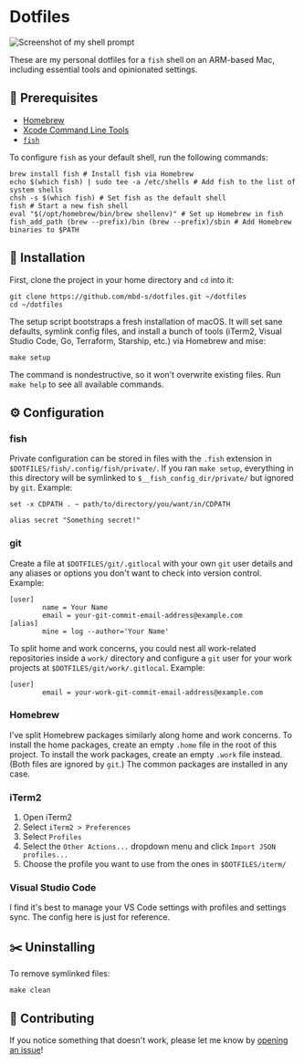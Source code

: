 # Dotfiles

![Screenshot of my shell prompt](https://user-images.githubusercontent.com/13588399/248551301-5a08c7ba-de5c-4e3b-aafb-4dfaa27fcccd.png)

These are my personal dotfiles for a `fish` shell on an ARM-based Mac, including essential tools and opinionated
settings.

## 🧭 Prerequisites

- [Homebrew](https://brew.sh/)
- [Xcode Command Line Tools](https://mac.install.guide/commandlinetools/index.html)
- [`fish`](https://fishshell.com/)

To configure `fish` as your default shell, run the following commands:

```shell
brew install fish # Install fish via Homebrew
echo $(which fish) | sudo tee -a /etc/shells # Add fish to the list of system shells
chsh -s $(which fish) # Set fish as the default shell
fish # Start a new fish shell
eval "$(/opt/homebrew/bin/brew shellenv)" # Set up Homebrew in fish
fish_add_path (brew --prefix)/bin (brew --prefix)/sbin # Add Homebrew binaries to $PATH
```

## 🔌 Installation

First, clone the project in your home directory and `cd` into it:

```shell
git clone https://github.com/mbd-s/dotfiles.git ~/dotfiles
cd ~/dotfiles
```

The setup script bootstraps a fresh installation of macOS. It will set sane defaults, symlink config files, and install
a bunch of tools (iTerm2, Visual Studio Code, Go, Terraform, Starship, etc.) via Homebrew and
mise:

```shell
make setup
```

The command is nondestructive, so it won't overwrite existing files. Run `make help` to see all available commands.

## ⚙️ Configuration

### fish

Private configuration can be stored in files with the `.fish` extension in `$DOTFILES/fish/.config/fish/private/`. If
you ran `make setup`, everything in this directory will be symlinked to `$__fish_config_dir/private/` but ignored by
`git`. Example:

```shell
set -x CDPATH . ~ path/to/directory/you/want/in/CDPATH

alias secret "Something secret!"
```

### git

Create a file at `$DOTFILES/git/.gitlocal` with your own `git` user details and any aliases or options you don't want to
check into version control. Example:

```
[user]
        name = Your Name
        email = your-git-commit-email-address@example.com
[alias]
        mine = log --author='Your Name'
```

To split home and work concerns, you could nest all work-related repositories inside a `work/` directory and configure a
`git` user for your work projects at `$DOTFILES/git/work/.gitlocal`. Example:

```
[user]
        email = your-work-git-commit-email-address@example.com
```

### Homebrew

I've split Homebrew packages similarly along home and work concerns. To install the home packages, create an empty
`.home` file in the root of this project. To install the work packages, create an empty `.work` file instead. (Both
files are ignored by `git`.) The common packages are installed in any case.

### iTerm2

1. Open iTerm2
2. Select `iTerm2 > Preferences`
3. Select `Profiles`
4. Select the `Other Actions...` dropdown menu and click `Import JSON profiles...`
5. Choose the profile you want to use from the ones in `$DOTFILES/iterm/`

### Visual Studio Code

I find it's best to manage your VS Code settings with profiles and settings sync. The config here is just for reference.

## ✂️ Uninstalling

To remove symlinked files:

```shell
make clean
```

## 🦀 Contributing

If you notice something that doesn't work, please let me know by
[opening an issue](https://github.com/mbd-s/dotfiles/issues/new/choose)!
